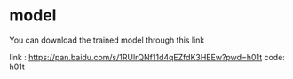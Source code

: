 # model 



You can download the trained model through this link

link : https://pan.baidu.com/s/1RUlrQNf11d4qEZfdK3HEEw?pwd=h01t 
code: h01t

